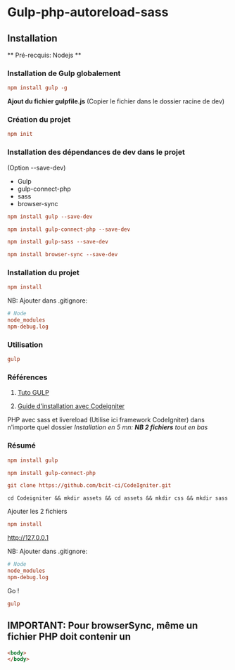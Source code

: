 # Gulp-php-autoreload-sass

## Installation

** Pré-recquis: Nodejs **

### Installation de Gulp globalement

```ini
npm install gulp -g
```

**Ajout du fichier gulpfile.js** (Copier le fichier dans le dossier racine de dev)

### Création du projet

```ini
npm init
```

### Installation des dépendances de dev dans le projet

  (Option  --save-dev)

- Gulp
- gulp-connect-php
- sass
- browser-sync

```ini
npm install gulp --save-dev
```

```ini
npm install gulp-connect-php --save-dev
```

```ini
npm install gulp-sass --save-dev
```

```ini
npm install browser-sync --save-dev

```

### Installation du projet

```ini
npm install 
```

NB:
Ajouter dans .gitignore:

```ini
# Node
node_modules
npm-debug.log
```

### Utilisation

```ini
gulp
```

### Références

1. [Tuto GULP](https://la-cascade.io/gulp-pour-les-debutants)


2. [Guide d'installation avec Codeigniter](https://etienner.fr/serveur-php-avec-gulp)

PHP avec sass et livereload (Utilise ici framework CodeIgniter)
dans n'importe quel dossier
*Installation en 5 mn: **NB 2 fichiers** tout en bas*

### Résumé

```ini
npm install gulp
```

```ini
npm install gulp-connect-php
```

```ini
git clone https://github.com/bcit-ci/CodeIgniter.git
```

```
cd Codeigniter && mkdir assets && cd assets && mkdir css && mkdir sass
```

Ajouter les 2 fichiers

```ini
npm install
```

http://127.0.0.1

NB:
Ajouter dans .gitignore:

```ini
# Node
node_modules
npm-debug.log
```

Go !

```ini
gulp
```

## IMPORTANT: Pour browserSync, même un fichier PHP doit contenir un

```html
<body>
</body>
```
